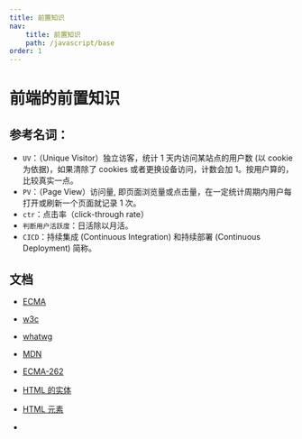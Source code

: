 ```yaml
---
title: 前置知识
nav:
    title: 前置知识
    path: /javascript/base
order: 1
---
```


# 前端的前置知识

## 参考名词：

-   `UV`：（Unique Visitor）独立访客，统计 1 天内访问某站点的用户数 (以 cookie 为依据)，如果清除了 cookies 或者更换设备访问，计数会加 1。按用户算的，比较真实一点。
-   `PV`：（Page View）访问量, 即页面浏览量或点击量，在一定统计周期内用户每打开或刷新一个页面就记录 1 次。
-   `ctr`：点击率（click-through rate）
-   `判断用户活跃度`：日活除以月活。
-   `CICD`：持续集成 (Continuous Integration) 和持续部署 (Continuous Deployment) 简称。

## 文档

-   [ECMA](https://www.ecma-international.org/)
-   [w3c](https://www.w3.org/)
-   [whatwg](https://whatwg.org/)
-   [MDN](https://developer.mozilla.org/zh-CN/docs/Web)

-   [ECMA-262](https://www.ecma-international.org/publications/files/ECMA-ST/ECMA-262.pdf)
-   [HTML 的实体](https://www.w3school.com.cn/html/html_entities.asp)
-   [HTML 元素](https://developer.mozilla.org/zh-CN/docs/Web/HTML/Element)
-
